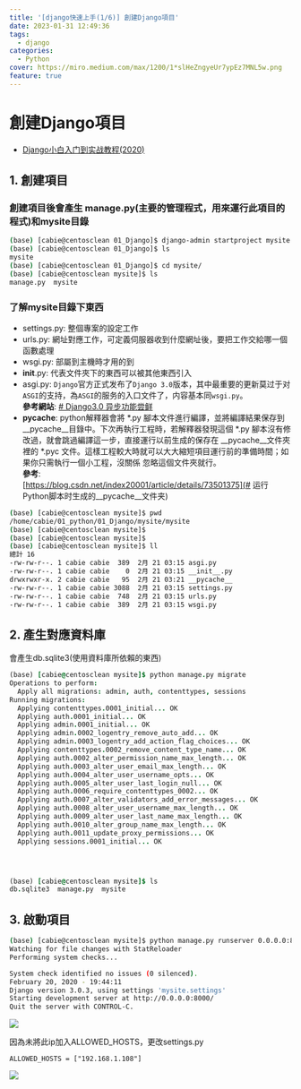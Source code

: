 ```yaml
---
title: '[django快速上手(1/6)] 創建Django項目'
date: 2023-01-31 12:49:36
tags:
  - django
categories:
  - Python
cover: https://miro.medium.com/max/1200/1*slHeZngyeUr7ypEz7MNL5w.png
feature: true
---
```


# 創建Django項目


- [Django小白入门到实战教程(2020)](https://www.bilibili.com/video/BV1KJ41117HL?p=1&share_medium=android&share_source=copy_link&bbid=XZ4F40A496A2159E1F162FA86D246C96605B5&ts=1603100541043)



## 1. 創建項目


### 創建項目後會產生 manage.py(主要的管理程式，用來運行此項目的程式)和mysite目錄

```bash
(base) [cabie@centosclean 01_Django]$ django-admin startproject mysite
(base) [cabie@centosclean 01_Django]$ ls
mysite
(base) [cabie@centosclean 01_Django]$ cd mysite/
(base) [cabie@centosclean mysite]$ ls
manage.py  mysite

```

### 了解mysite目錄下東西

- settings.py: 整個專案的設定工作<br>
- urls.py: 網址對應工作，可定義伺服器收到什麼網址後，要把工作交給哪一個函數處理<br>
- wsgi.py: 部屬到主機時才用的到<br>
- __init__.py: 代表文件夾下的東西可以被其他東西引入<br>
- asgi.py: `Django`官方正式发布了`Django 3.0`版本，其中最重要的更新莫过于对`ASGI`的支持，為`ASGI`的服务的入口文件了，内容基本同`wsgi.py`。<br>
**參考網站**: [# Django3.0 异步功能尝鲜](https://juejin.im/post/5df32661e51d4558096d5686)<br>
- __pycache__: python解釋器會將 *.py 腳本文件進行編譯，並將編譯結果保存到__pycache__目錄中。下次再執行工程時，若解釋器發現這個 *.py 腳本沒有修改過，就會跳過編譯這一步，直接運行以前生成的保存在 __pycache__文件夾裡的 *.pyc 文件。這樣工程較大時就可以大大縮短項目運行前的準備時間；如果你只需執行一個小工程，沒關係 忽略這個文件夾就行。<br>
**參考**: <br>[https://blog.csdn.net/index20001/article/details/73501375](# 运行Python脚本时生成的__pycache__文件夹)<br>



```bash
(base) [cabie@centosclean mysite]$ pwd
/home/cabie/01_python/01_Django/mysite/mysite
(base) [cabie@centosclean mysite]$
(base) [cabie@centosclean mysite]$
(base) [cabie@centosclean mysite]$ ll
總計 16
-rw-rw-r--. 1 cabie cabie  389  2月 21 03:15 asgi.py
-rw-rw-r--. 1 cabie cabie    0  2月 21 03:15 __init__.py
drwxrwxr-x. 2 cabie cabie   95  2月 21 03:21 __pycache__
-rw-rw-r--. 1 cabie cabie 3088  2月 21 03:15 settings.py
-rw-rw-r--. 1 cabie cabie  748  2月 21 03:15 urls.py
-rw-rw-r--. 1 cabie cabie  389  2月 21 03:15 wsgi.py

```





## 2. 產生對應資料庫

會產生db.sqlite3(使用資料庫所依賴的東西)

```j
(base) [cabie@centosclean mysite]$ python manage.py migrate
Operations to perform:
  Apply all migrations: admin, auth, contenttypes, sessions
Running migrations:
  Applying contenttypes.0001_initial... OK
  Applying auth.0001_initial... OK
  Applying admin.0001_initial... OK
  Applying admin.0002_logentry_remove_auto_add... OK
  Applying admin.0003_logentry_add_action_flag_choices... OK
  Applying contenttypes.0002_remove_content_type_name... OK
  Applying auth.0002_alter_permission_name_max_length... OK
  Applying auth.0003_alter_user_email_max_length... OK
  Applying auth.0004_alter_user_username_opts... OK
  Applying auth.0005_alter_user_last_login_null... OK
  Applying auth.0006_require_contenttypes_0002... OK
  Applying auth.0007_alter_validators_add_error_messages... OK
  Applying auth.0008_alter_user_username_max_length... OK
  Applying auth.0009_alter_user_last_name_max_length... OK
  Applying auth.0010_alter_group_name_max_length... OK
  Applying auth.0011_update_proxy_permissions... OK
  Applying sessions.0001_initial... OK




(base) [cabie@centosclean mysite]$ ls
db.sqlite3  manage.py  mysite

```



## 3. 啟動項目

```bash
(base) [cabie@centosclean mysite]$ python manage.py runserver 0.0.0.0:8000
Watching for file changes with StatReloader
Performing system checks...

System check identified no issues (0 silenced).
February 20, 2020 - 19:44:11
Django version 3.0.3, using settings 'mysite.settings'
Starting development server at http://0.0.0.0:8000/
Quit the server with CONTROL-C.

```
![](https://images2.imgbox.com/60/50/h2UBRBLx_o.png)

因為未將此ip加入ALLOWED_HOSTS，更改settings.py<br>

```
ALLOWED_HOSTS = ["192.168.1.108"]
```

![](https://images2.imgbox.com/d7/ab/8BzYg4nr_o.png)

<!--stackedit_data:
eyJoaXN0b3J5IjpbMjA3NTAyNzUzNywxMTYzNDg2MTA2XX0=
-->